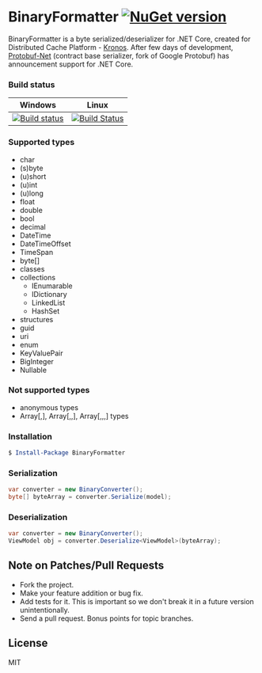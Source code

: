 # BinaryFormatter  [![NuGet version](https://badge.fury.io/nu/BinaryFormatter.svg)](https://badge.fury.io/nu/BinaryFormatter)
BinaryFormatter is a byte serialized/deserializer for .NET Core, created for Distributed Cache Platform - [Kronos][kronos-url]. After few days of development, [Protobuf-Net][protobuf-net-url] (contract base serializer, fork of Google Protobuf) has announcement  support for .NET Core. 

### Build status
| Windows |  Linux |
|:-------:|:------:|
|  [![Build status](https://ci.appveyor.com/api/projects/status/pklx6d4i71i8lbu4?svg=true)](https://ci.appveyor.com/project/LukaszPyrzyk/binaryformatter) | [![Build Status](https://travis-ci.org/lukasz-pyrzyk/BinaryFormatter.svg?branch=master)](https://travis-ci.org/lukasz-pyrzyk/BinaryFormatter) |



### Supported types
  - char
  - (s)byte
  - (u)short
  - (u)int
  - (u)long
  - float
  - double
  - bool
  - decimal
  - DateTime
  - DateTimeOffset
  - TimeSpan
  - byte[]
  - classes
  - collections
    - IEnumarable
    - IDictionary
    - LinkedList
    - HashSet
  - structures
  - guid
  - uri
  - enum
  - KeyValuePair
  - BigInteger
  - Nullable

 ### Not supported types
- anonymous types
- Array[,], Array[,,], Array[,,,] types

### Installation
```powershell
$ Install-Package BinaryFormatter
```

### Serialization
```cs
var converter = new BinaryConverter();
byte[] byteArray = converter.Serialize(model);
```    

### Deserialization
```cs
var converter = new BinaryConverter();
ViewModel obj = converter.Deserialize<ViewModel>(byteArray);
```    

## Note on Patches/Pull Requests

 * Fork the project.
 * Make your feature addition or bug fix.
 * Add tests for it. This is important so we don't break it in a future version unintentionally.
 * Send a pull request. Bonus points for topic branches.

License
----
MIT

   [kronos-url]: <https://github.com/lukasz-pyrzyk/Kronos>
   [protobuf-net-url]: <https://github.com/mgravell/protobuf-net>
